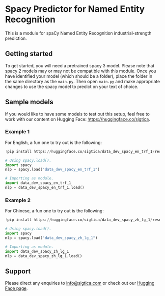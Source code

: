# Spacy Predictor for Named Entity Recognition

This is a module for spaCy Named Entity Recognition industrial-strength prediction. 

## Getting started

To get started, you will need a pretrained spacy 3 model. Please note that spacy 2 models may or may not be compatible with this module. Once you have identified your model (which should be a folder), place the folder in the same directory as the `main.py`. Then open `main.py` and make appropriate changes to use the spacy model to predict on your text of choice.

## Sample models 

If you would like to have some models to test out this setup, feel free to work with our content on Hugging Face: https://huggingface.co/sigtica.

### Example 1

For English, a fun one to try out is the following:

```python
!pip install https://huggingface.co/sigtica/data_dev_spacy_en_trf_1/resolve/main/data_dev_spacy_en_trf_1-any-py3-none-any.whl

# Using spacy.load().
import spacy
nlp = spacy.load("data_dev_spacy_en_trf_1")

# Importing as module.
import data_dev_spacy_en_trf_1
nlp = data_dev_spacy_en_trf_1.load()
```

### Example 2

For Chinese, a fun one to try out is the following:

```python
!pip install https://huggingface.co/sigtica/data_dev_spacy_zh_lg_1/resolve/main/data_dev_spacy_zh_lg_1-any-py3-none-any.whl

# Using spacy.load().
import spacy
nlp = spacy.load("data_dev_spacy_zh_lg_1")

# Importing as module.
import data_dev_spacy_zh_lg_1
nlp = data_dev_spacy_zh_lg_1.load()
```

## Support

Please direct any enquiries to info@sigtica.com or check out our [Hugging Face page](https://huggingface.co/sigtica).
